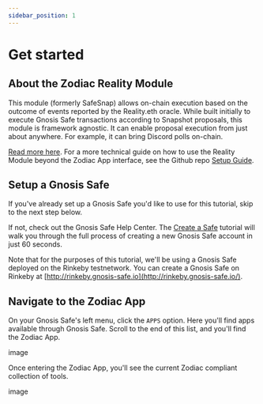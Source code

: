 ```yaml
---
sidebar_position: 1
---
```


# Get started

## About the Zodiac Reality Module

This module (formerly SafeSnap) allows on-chain execution based on the outcome of events reported by the Reality.eth oracle. While built initially to execute Gnosis Safe transactions according to Snapshot proposals, this module is framework agnostic. It can enable proposal execution from just about anywhere. For example, it can bring Discord polls on-chain. 

[Read more here](https://github.com/gnosis/zodiac-module-reality). For a more technical guide on how to use the Reality Module beyond the Zodiac App interface, see the Github repo [Setup Guide](https://github.com/gnosis/zodiac-module-reality/blob/main/docs/setup_guide.md).

## Setup a Gnosis Safe

If you've already set up a Gnosis Safe you'd like to use for this tutorial, skip to the next step below.

If not, check out the Gnosis Safe Help Center. The [Create a Safe](https://help.gnosis-safe.io/en/articles/3876461-create-a-safe) tutorial will walk you through the full process of creating a new Gnosis Safe account in just 60 seconds.

Note that for the purposes of this tutorial, we'll be using a Gnosis Safe deployed on the Rinkeby testnetwork. You can create a Gnosis Safe on Rinkeby at [http://rinkeby.gnosis-safe.io](http://rinkeby.gnosis-safe.io/).

## Navigate to the Zodiac App

On your Gnosis Safe's left menu, click the `APPS` option. Here you'll find apps available through Gnosis Safe. Scroll to the end of this list, and you'll find the Zodiac App.

image


Once entering the Zodiac App, you'll see the current Zodiac compliant collection of tools.

image